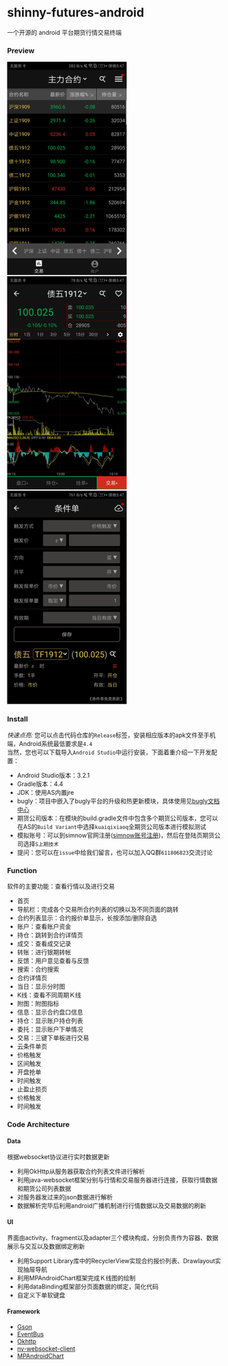 # shinny-futures-android
一个开源的 android 平台期货行情交易终端</br>
### Preview
<img src="screenshot/主力合约.jpg" width="280"/> <img src="screenshot/信息.jpg" width="280"/> <img src="screenshot/条件单.jpg" width="280"/><br>
### Install
*快速点亮:* 您可以点击代码仓库的`Release`标签，安装相应版本的apk文件至手机端，Android系统最低要求是`4.4`<br>
当然，您也可以下载导入`Android Studio`中运行安装，下面着重介绍一下开发配置：
- Android Studio版本：3.2.1
- Gradle版本：4.4
- JDK：使用AS内置jre
- bugly：项目中嵌入了bugly平台的升级和热更新模块，具体使用见[bugly文档中心](https://bugly.qq.com/docs/)
- 期货公司版本：在模块的build.gradle文件中包含多个期货公司版本，您可以在AS的`Build Variant`中选择`kuaiqixiaoq`全期货公司版本进行模拟测试
- 模拟账号：可以到simnow官网注册([simnow账号注册](http://www.simnow.com.cn/))，然后在登陆页期货公司选择`S上期技术`
- 提问：您可以在`issue`中给我们留言，也可以加入QQ群`611806823`交流讨论
### Function
软件的主要功能：查看行情以及进行交易<br>
- 首页
- 导航栏：完成各个交易所合约列表的切换以及不同页面的跳转
- 合约列表显示：合约报价单显示，长按添加/删除自选
- 账户：查看账户资金
- 持仓：跳转到合约详情页
- 成交：查看成交记录
- 转账：进行银期转帐
- 反馈：用户意见查看与反馈
- 搜索：合约搜索
- 合约详情页
- 当日：显示分时图
- K线：查看不同周期Ｋ线
- 附图：附图指标
- 信息：显示合约盘口信息
- 持仓：显示账户持仓列表
- 委托：显示账户下单情况
- 交易：三键下单板进行交易
- 云条件单页
- 价格触发
- 区间触发
- 开盘抢单
- 时间触发
- 止盈止损页
- 价格触发
- 时间触发

### Code Architecture
#### Data
根据websocket协议进行实时数据更新
- 利用OkHttp从服务器获取合约列表文件进行解析
- 利用java-websocket框架分别与行情和交易服务器进行连接，获取行情数据和期货公司列表数据
- 对服务器发过来的json数据进行解析
- 数据解析完毕后利用android广播机制进行行情数据以及交易数据的刷新
#### UI
界面由activity、fragment以及adapter三个模块构成，分别负责作为容器、数据展示与交互以及数据绑定刷新
- 利用Support Library库中的RecyclerView实现合约报价列表、Drawlayout实现抽屉导航
- 利用MPAndroidChart框架完成Ｋ线图的绘制
- 利用dataBinding框架部分页面数据的绑定，简化代码
- 自定义下单软键盘
#### Framework
- [Gson](https://github.com/google/gson)
- [EventBus](https://github.com/greenrobot/EventBus)
- [Okhttp](https://github.com/square/okhttp)
- [nv-websocket-client](https://github.com/TakahikoKawasaki/nv-websocket-client)
- [MPAndroidChart](https://github.com/PhilJay/MPAndroidChart)
